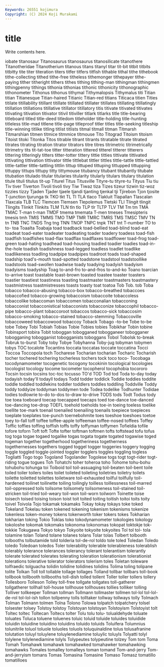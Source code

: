 ```yaml
---
Keywords: 26551 kojimura
Copyright: (C) 2024 Koji Murakami
---
```


# title

Write contents here.



iobate titanosaur Titanosaurus titanosaurus titanosilicate titanothere
Titanotheridae Titanotherium titanous titans titanyl titar tit-bit titbit titbits titbitty
tite titer titeration titers titfer titfers titfish tithable tithal tithe
tithebook tithe-collecting tithed tithe-free titheless tithemonger tithepayer tithe-paying tither titheright
tithers tithes tithing tithing-man tithingman tithingmen tithingpenny tithings tithonia tithonias
tithonic tithonicity tithonographic tithonometer Tithonus tithonus tithymal Tithymalopsis Tithymalus titi
Titian titian Titianesque Titian-haired Titianic Titian-red titians Titicaca titien Tities
titilate titillability titillant titillate titillated titillater titillates titillating titillatingly titillation
titillations titillative titillator titillatory titis titivate titivated titivates titivating titivation
titivator titivil titiviller titlark titlarks title title-bearing titleboard titled title-deed
titledom titleholder title-holding title-hunting titleless title-mad titlene title-page titleproof titler
titles title-seeking titleship title-winning titlike titling titlist titlists titmal titmall
titman Titmarsh Titmarshian titmen titmice titmmice titmouse Tito Titograd Titoism
titoism Titoist titoki Titonka Titos titrable titrant titrants titratable titrate
titrated titrates titrating titration titrator titrators titre titres titrimetric titrimetrically
titrimetry tits tit-tat-toe titter titteration tittered titterel titterer titterers tittering
titteringly titters titter-totter tittery tittie titties tittivate tittivated tittivating tittivation
tittivator tittle tittlebat tittler tittles tittle-tattle tittle-tattled tittle-tattler tittle-tattling tittlin
tittup tittuped tittuping tittupped tittupping tittuppy tittups tittupy titty tittymouse
titubancy titubant titubantly titubate titubation titulado titular titularies titularity titularly
titulars titulary titulation titule tituli titulus tit-up Titurel Titus Titusville
Tityre-tu tityre-tu Tityus Tiu tiu Tiv tiver Tiverton Tivoli tivoli
tivy Tiw Tiwaz tiza Tizes tizeur tizwin tiz-woz tizzies tizzy
Tjaden Tjader tjaele tjandi tjanting tjenkal tji Tjirebon Tjon tjosite
T-junction tjurunga tk TKO tkt TL Tl TLA tlaco Tlakluit
Tlapallan Tlascalan Tlaxcala TLB TLC Tlemcen Tlemsen Tlepolemus Tletski TLI
Tlingit tlingit Tlingits Tlinkit Tlinkits TLM TLN tln tlo TLP
tlr TLTP TLV TM Tm tm TMA TMAC T-man t-man
TMDF tmema tmemata T-men tmeses Tmesipteris tmesis tmh TMIS TMMS
TMO TMP TMR TMRC TMRS TMS TMSC TMV TN tn
TNB TNC TNDS Tng tng TNN TNOP TNPC tnpk TNT
tnt T-number TO to to- toa Toaalta Toabaja toad toadback
toad-bellied toad-blind toad-eat toadeat toad-eater toadeater toadeating toader toadery toadess
toad-fish toadfish toadfishes toad-flax toadflax toadflaxes toadflower toad-frog toad-green toad-hating
toadhead toad-housing toadied toadier toadies toad-in-the-hole toadish toadishness toad-legged toadless
toadlet toadlike toadlikeness toadling toadpipe toadpipes toadroot toads toad-shaped toadship
toad's-mouth toad-spotted toadstone toadstool toadstoollike toadstools toad-swollen toadwise toady toadying
toadyish toadyism toadyisms toadyship Toag to-and-fro to-and-fros to-and-ko Toano toarcian
to-arrive toast toastable toast-brown toasted toastee toaster toasters toastier toastiest
toastiness toasting toastmaster toastmasters toastmastery toastmistress toastmistresses toasts toasty toat
toatoa Tob Tob. tob Toba tobacco tobacco-abusing tobacco-box tobacco-breathed tobaccoes
tobaccofied tobacco-growing tobaccoism tobaccoite tobaccoless tobaccolike tobaccoman tobaccomen tobacconalian tobacconing
tobacconist tobacconistical tobacconists tobacconize tobaccophil tobacco-pipe tobacco-plant tobaccoroot tobaccos tobacco-sick
tobaccosim tobacco-smoking tobacco-stained tobacco-stemming Tobaccoville tobaccoweed tobaccowood tobaccoy Toback Tobago
-to-be Tobe to-be tobe Tobey Tobi Tobiah Tobias Tobie Tobies
tobies Tobikhar Tobin tobine Tobinsport tobira Tobit toboggan tobogganed tobogganeer
tobogganer tobogganing tobogganist tobogganists toboggans Tobol Tobolsk to-break Tobruk to-burst
Toby toby Tobye Tobyhanna Toby-jug tobyman tobymen tobys TOC tocalote
Tocantins toccata toccatas toccate toccatina Tocci Toccoa Toccopola toch Tocharese
Tocharian tocharian Tocharic Tocharish tocher tochered tochering tocherless tochers tock
toco toco- Tocobaga tocodynamometer tocogenetic tocogony tocokinin tocological tocologies tocologist
tocology tocome tocometer tocopherol tocophobia tocororo Tocsin tocsin tocsins toc-toc
tocusso TO'd TOD Tod tod Toda to-day today todayish today'll
todayll todays Todd todder toddick Toddie toddies toddite toddle toddled
toddlekins toddler toddlers toddles toddling Toddville Toddy toddy toddyize toddyman
toddymen tode Todea todelike Todhunter Todidae todies todlowrie to-do to-dos
to-draw to-drive TODS tods Todt Todus tody toe toea toeboard
toecap toecapped toecaps toed toe-dance toe-danced toe-dancing toe-drop TOEFL toehold
toeholds toe-in toeing toeless toelike toellite toe-mark toenail toenailed toenailing
toenails toepiece toepieces toeplate toeplates toe-punch toernebohmite toes toeshoe toeshoes
toetoe toey to-fall toff toffee toffee-apple toffeeman toffee-nosed toffees Toffey
Toffic toffies toffing toffish toffs toffy toffyman toffymen Tofieldia tofile
tofore toforn Toft toft Tofte tofter toftman toftmen tofts toftstead
tofu tofus tog toga togae togaed togalike togas togata togate
togated togawise toged togeman together togetherhood togetheriness togetherness togethernesses togethers
togged toggel togger toggeries toggery togging toggle toggled toggle-jointed toggler
togglers toggles toggling togless Togliatti Togo togo Togoland Togolander Togolese
togs togt togt-rider togt-riding togue togues Toh Tohatchi toher toheroa
toho Tohome tohu-bohu tohubohu tohunga toi Toiboid toil toil-assuaging toil-beaten
toil-bent toile toiled toiler toilers toiles toilet toileted toileting toiletries
toiletry toilets toilette toiletted toilettes toiletware toil-exhausted toilful toilfully toil-hardened
toilinet toilinette toiling toilingly toilless toillessness toil-marred toil-oppressed toils toilsome
toilsomely toilsomeness toil-stained toil-stricken toil-tried toil-weary toil-won toil-worn toilworn Toinette
toise toisech toised toising toison toist toit toited toiting toitish
toitoi toits toity toivel Toivola Tojo tokamak tokamaks Tokay tokay
tokays toke toked Tokeland Tokelau token tokened tokening tokenism tokenisms
tokenize tokenless token-money tokens tokenworth toker tokers tokes Tokharian tokharian
toking Tokio Toklas toko tokodynamometer tokologies tokology tokoloshe tokomak tokomaks
tokonoma tokonomas tokopat toktokje tok-tokkie Tokugawa Tokyo tokyo Tokyoite tokyoite
tokyoites Tol tol tol- tola tolamine tolan Toland tolane tolanes
tolans Tolar tolas Tolbert tolbooth tolbooths tolbutamide told tolderia tol-de-rol
toldo tole toled Toledan Toledo toledo Toledoan toledos Toler tolerability
tolerable tolerableness tolerablish tolerably tolerance tolerances tolerancy tolerant tolerantism tolerantly
tolerate tolerated tolerates tolerating toleration tolerationism tolerationist tolerations tolerative tolerator
tolerators tolerism toles Toletan toleware tolfraedic tolguacha tolidin tolidine tolidines
tolidins Tolima toling tolipane tolite Tolkan Toll toll tollable tollage
tollages Tolland tollbar tollbars toll-book tollbook tollbooth tollbooths toll-dish tolled
tollent Toller toller tollers tollery Tollesboro Tolleson Tolley toll-free tollgate
tollgates toll-gatherer tollgatherer tollhall toll-house tollhouse tollhouses tollies tolliker tolling
Tolliver tollkeeper Tollman tollman Tollmann tollmaster tollmen tol-lol tol-lol-de-rol tol-lol-ish
tollon tollpenny tolls tolltaker tollway tollways tolly Tolmach Tolman Tolmann
tolmen Tolna Tolono Tolowa tolpatch tolpatchery tolsel tolsester tolsey Tolstoy
tolstoy Tolstoyan tolstoyan Tolstoyism Tolstoyist tolt Toltec toltec Toltecan Toltecs
tolter Tolu tolu tolu- tolualdehyde toluate toluates Toluca toluene toluenes
toluic toluid toluide toluides toluidide toluidin toluidine toluidino toluidins toluido
toluids Toluifera Tolumnius tolunitrile toluol toluole toluoles toluols toluquinaldine tolus
tolusafranine tolutation toluyl toluylene toluylenediamine toluylic toluyls Tolyatti tolyl tolylene
tolylenediamine tolyls Tolypeutes tolypeutine tolzey Tom tom Toma Tomah Tomahawk
tomahawk tomahawked tomahawker tomahawking tomahawks Tomales tomalley tomalleys toman tomand
Tom-and-jerry Tom-and-jerryism tomans Tomas Tomasina Tomasine Tomaso Tomasz tomatillo tomatilloes
